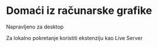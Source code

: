 # Domaći iz računarske grafike
Napravljeno za desktop

Za lokalno pokretanje koristiti ekstenziju kao Live Server
